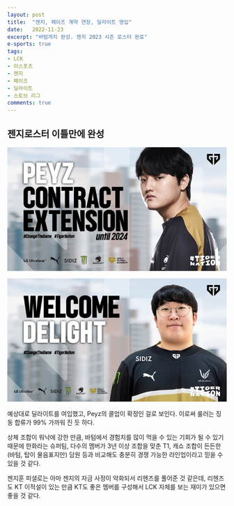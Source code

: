 ```yaml
---
layout: post
title:  "젠지, 페이즈 계약 연장, 딜라이트 영입"
date:   2022-11-23
excerpt: "바텀까지 완성. 젠지 2023 시즌 로스터 완료"
e-sports: true
tags:
- LCK
- 이스포츠
- 젠지
- 페이즈
- 딜라이트
- 스토브 리그
comments: true
---
```


## 젠지로스터 이틀만에 완성

![Peyz](../img/2022/lck/peyz.jpg)

![Delight](../img/2022/lck/delight.jpg)

예상대로 딜라이트를 여입했고, Peyz의 콜업이 확정인 걸로 보인다.
이로써 룰러는 징동 합류가 99% 가까워 진 듯 하다.

상체 조합이 워낙에 강한 만큼, 바텀에서 경험치를 많이 먹을 수 있는 기회가 될 수 있기 때문에 한화라는 슈퍼팀, 다수의 멤버가 3년 이상 조합을 맞춘 T1, 캐쇼 조합이 든든한 (바텀, 탑이 물음표지만) 담원 등과 비교해도 충분히 경쟁 가능한 라인업이라고 믿을 수 있을 것 같다.

젠지훈 피셜로는 아마 젠지의 자금 사정이 악화되서 리헨즈를 풀어준 것 같은데, 리헨즈도 KT 이적설이 있는 만큼 KT도 좋은 멤버를 구성해서 LCK 자체를 보는 재미가 있으면 좋을 것 같다.